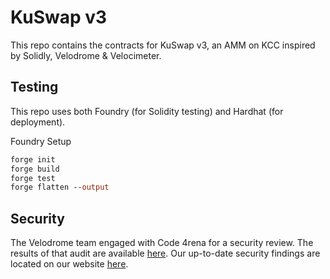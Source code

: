 # KuSwap v3

This repo contains the contracts for KuSwap v3, an AMM on KCC inspired by Solidly, Velodrome & Velocimeter.

## Testing

This repo uses both Foundry (for Solidity testing) and Hardhat (for deployment).

Foundry Setup

```ml
forge init
forge build
forge test
forge flatten --output 
```

## Security

The Velodrome team engaged with Code 4rena for a security review. The results of that audit are available [here](https://code4rena.com/reports/2022-05-velodrome/). Our up-to-date security findings are located on our website [here](https://docs.velodrome.finance/security).